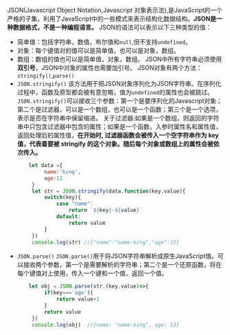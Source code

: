 JSON(Javascript Object Notation,Javascript 对象表示法),是JavaScript的一个严格的子集，利用了JavaScript中的一些模式来表示结构化数据结构。**JSON是一种数据格式，不是一种编程语言。**
JSON的语法可以表示以下三种类型的值：
+ 简单值：包括字符串，数值，布尔值和`null`,但不支持`undefined`。
+ 对象：每个键值对的值可以是简单值，也可以是对象，数组。
+ 数组：数组的值也可以是简单值，对象，数组。
JSON中所有字符串必须使用**双引号**，JSON中对象的属性也需要加引号。
JSON对象有两个方法：`stringify()`,`parse()`
+ `JSON.stringify()`
该方法用于把JSON对象序列化为JSON字符串。在序列化过程中，函数及原型都会被有意忽略，值为`undefined`的属性也会被跳过。`JSON.stringify()`可以接收三个参数：第一个是要序列化的Javascript对象；第二个是过滤器，可以是一个数组，也可以是一个函数；第三个是一个选项，表示是否在字符串中保留缩进。
关于过滤器:如果是一个数组，则返回的字符串中只包含过滤器中包含的属性；如果是一个函数，入参时属性名和属性值，返回处理后的属性值，**在开始时, 过滤器函数会被传入一个空字符串作为 key 值，代表着要被 stringify 的这个对象。随后每个对象或数组上的属性会被依次传入。**
````javascript
       let data ={
            name:'king',
            age:12
        }
        let str = JSON.stringify(data,function(key,value){
            switch(key){
                case "name":
                    return `${key}-${value}`
                default:
                    return value
            }
        })
        console.log(str) //{"name":"name-king","age":12}
````
+ `JSON.parse()`
`JSON.parse()`用于将JSON字符串解析成原生JavaScript值。可以接收两个参数，第一个是需要解析的字符串；第二个是一个还原函数，将在每个键值对上使用，传入一个键和一个值，返回一个值。
````javascript
       let obj = JSON.parse(str,(key,value)=>{
            if(key==='age'){
                return value+1
            }
            return value
        })
        console.log(obj)  //{name: "name-king", age: 13}
````
